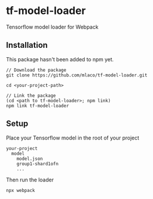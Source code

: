 # tf-model-loader

Tensorflow model loader for Webpack

## Installation

This package hasn't been added to npm yet.

```
// Download the package
git clone https://github.com/mlaco/tf-model-loader.git

cd <your-project-path>

// Link the package
(cd <path to tf-model-loader>; npm link)
npm link tf-model-loader
```

## Setup

Place your Tensorflow model in the root of your project

```
your-project
  model
    model.json
    group1-shard1ofn
    ...
```

Then run the loader

```
npx webpack
```
